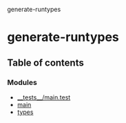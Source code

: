 generate-runtypes

# generate-runtypes

## Table of contents

### Modules

- [\_\_tests\_\_/main.test](modules/__tests___main_test.md)
- [main](modules/main.md)
- [types](modules/types.md)
